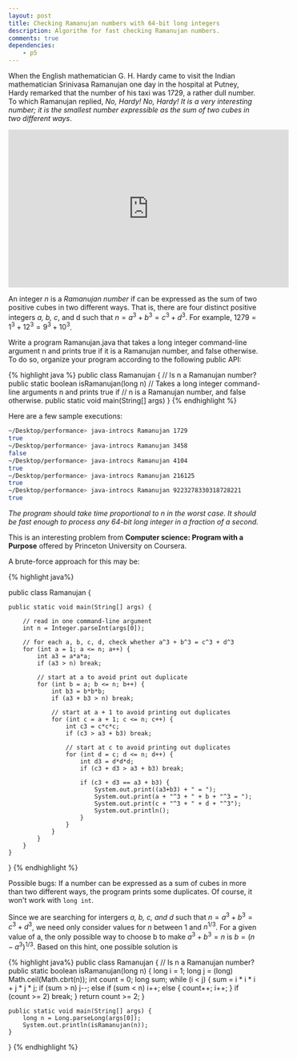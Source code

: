 ```yaml
---
layout: post
title: Checking Ramanujan numbers with 64-bit long integers
description: Algorithm for fast checking Ramanujan numbers.
comments: true
dependencies:
    - p5
---
```


When the English mathematician G. H. Hardy came to visit the Indian
mathematician Srinivasa Ramanujan one day in the hospital at Putney, Hardy remarked that the number of
his taxi was 1729, a rather dull number. To which Ramanujan replied, <em>No, Hardy! No, Hardy! It
is a very interesting number; it is the smallest number expressible as the sum of two cubes in two
different ways</em>.

<iframe width="560" height="315" src="https://www.youtube.com/embed/Qi4SDDjgHdU" frameborder="0" allow="accelerometer; autoplay; encrypted-media; gyroscope; picture-in-picture" allowfullscreen></iframe>

An integer <em>n</em> is a <em>Ramanujan number</em> if can be expressed as the sum of two positive cubes in two
different ways. That is, there are four distinct positive integers <em>a, b, c</em>, and d such that $n = a^3 + b^3 = c^3 + d^3$.
For example, $1279 = 1^3 + 12^3 = 9^3 + 10^3$.

Write a program Ramanujan.java that takes a long integer command-line argument n and prints
true if it is a Ramanujan number, and false otherwise. To do so, organize your program
according to the following public API:

{% highlight java %}
public class Ramanujan {
	// Is n a Ramanujan number?
	public static boolean isRamanujan(long n)
	// Takes a long integer command-line arguments n and prints true if
	// n is a Ramanujan number, and false otherwise.
	public static void main(String[] args)
}
{% endhighlight %}

Here are a few sample executions:

```bash
~/Desktop/performance> java-introcs Ramanujan 1729
true
~/Desktop/performance> java-introcs Ramanujan 3458
false
~/Desktop/performance> java-introcs Ramanujan 4104
true
~/Desktop/performance> java-introcs Ramanujan 216125
true
~/Desktop/performance> java-introcs Ramanujan 9223278330318728221
true
```

<em>The program should take time proportional to n in the worst case. It should be fast enough to
process any 64-bit long integer in a fraction of a second.</em>

This is an interesting problem from <strong>Computer science: Program with a Purpose</strong> offered by Princeton University on Coursera.

A brute-force approach for this may be:

{% highlight java%}

public class Ramanujan {

    public static void main(String[] args) {

        // read in one command-line argument
        int n = Integer.parseInt(args[0]);

        // for each a, b, c, d, check whether a^3 + b^3 = c^3 + d^3
        for (int a = 1; a <= n; a++) {
            int a3 = a*a*a;
            if (a3 > n) break;

            // start at a to avoid print out duplicate
            for (int b = a; b <= n; b++) {
                int b3 = b*b*b;
                if (a3 + b3 > n) break;

                // start at a + 1 to avoid printing out duplicates
                for (int c = a + 1; c <= n; c++) {
                    int c3 = c*c*c;
                    if (c3 > a3 + b3) break;

                    // start at c to avoid printing out duplicates
                    for (int d = c; d <= n; d++) {
                        int d3 = d*d*d;
                        if (c3 + d3 > a3 + b3) break;

                        if (c3 + d3 == a3 + b3) {
                            System.out.print((a3+b3) + " = ");
                            System.out.print(a + "^3 + " + b + "^3 = ");
                            System.out.print(c + "^3 + " + d + "^3");
                            System.out.println();
                        }
                    }
                }
            }
        }
    }
}
{% endhighlight %}

Possible bugs: If a number can be expressed as a sum of cubes in more than two different ways, the program prints some duplicates.
Of course, it won't work with `long int`.

Since we are searching for intergers <em>a, b, c, and d</em> such that $n = a^3 + b^3 = c^3 + d^3$, we need only consider values for <em>n</em>
between 1 and $n^{1/3}$. For a given value of a, the only possible way to choose b to make $a^3 + b^3 = n$ is $b = (n - a^3)^{1/3}$. Based on this
hint, one possible solution is

{% highlight java%}
public class Ramanujan {
    // Is n a Ramanujan number?
    public static boolean isRamanujan(long n) {
        long i = 1;
        long j = (long) Math.ceil(Math.cbrt(n));
        int count = 0;
        long sum;
        while (i < j) {
            sum = i * i * i + j * j * j;
            if (sum > n) j--;
            else if (sum < n) i++;
            else {
                count++;
                i++;
            }
            if (count >= 2) break;
        }
        return count >= 2;
    }

    public static void main(String[] args) {
        long n = Long.parseLong(args[0]);
        System.out.println(isRamanujan(n));
    }
}
{% endhighlight %}


<!-- An implementation in javascript is below. Since `JavaScript` only support 53 bit integers, we cannot test 64 bit integers here! -->


<!-- <div id="sketch-holder">
    <script type="text/javascript" src="/assets/js/ramanujan-sketch.js"></script>
    <script src="https://cdnjs.cloudflare.com/ajax/libs/p5.js/1.1.9/p5.js"></script>
</div> -->


<!-- <div id="sketch-holder"></div> -->
<!-- <p id="p5 sketch"></p> -->


<!-- <script src="https://cdnjs.cloudflare.com/ajax/libs/p5.js/1.1.9/p5.js"></script> -->

<!-- <script>

let textbox;
let output;

function setup() {
	noCanvas();
	createP("Enter your number!")
	textbox = createInput('0');
	output = createP('false');
	textbox.input(updateText);
}

function ramanujan(n) {
	let i = 1;
	let j = Math.ceil(Math.cbrt(n));
	let count = 0;
	let sum;
	while (i < j) {
		sum = i * i * i + j * j * j;
		if (sum > n) j--;
		else if (sum < n) i++;
		else {
			count++;
			i++;
		}
		if (count >= 2) break;
	}
	return (count >= 2);
}

function updateText() {
	let val = ramanujan(textbox.value());
	output.html(val);
}
</script> -->
